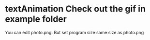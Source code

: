 # textAnimation Check out the gif in example folder
You can edit photo.png.
But set program size same size as photo.png
